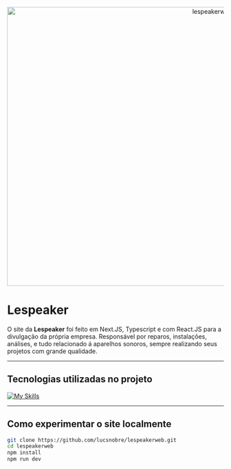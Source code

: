 <p align="center">
  <a href="https://lucsnobre.github.io/lespeakerweb/">
    <img width="1115" height="647" alt="lespeakerweb-atualizado vercel app_ (2)" src="https://github.com/user-attachments/assets/819f9a6e-7e61-4d01-8315-aa4105c4d8d8" />

  </a>
</p>

# Lespeaker

O site da **Lespeaker** foi feito em Next.JS, Typescript e com React.JS para a divulgação da própria empresa. Responsável por reparos, instalações, análises, e tudo relacionado á aparelhos sonoros, sempre realizando seus projetos com grande qualidade.

---

## Tecnologias utilizadas no projeto

[![My Skills](https://skillicons.dev/icons?i=react,next,js,ts,css,vercel)](https://skillicons.dev)

---

## Como experimentar o site localmente

```bash
git clone https://github.com/lucsnobre/lespeakerweb.git
cd lespeakerweb
npm install
npm run dev
